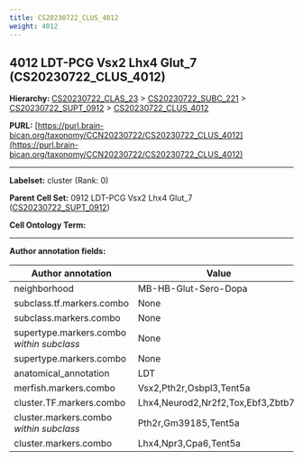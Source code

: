 ```yaml
---
title: CS20230722_CLUS_4012
weight: 4012
---
```

## 4012 LDT-PCG Vsx2 Lhx4 Glut_7 (CS20230722_CLUS_4012)
<b>Hierarchy: </b>
[CS20230722_CLAS_23](../CS20230722_CLAS_23) >
[CS20230722_SUBC_221](../CS20230722_SUBC_221) >
[CS20230722_SUPT_0912](../CS20230722_SUPT_0912) >
[CS20230722_CLUS_4012](../CS20230722_CLUS_4012)

**PURL:** [https://purl.brain-bican.org/taxonomy/CCN20230722/CS20230722_CLUS_4012](https://purl.brain-bican.org/taxonomy/CCN20230722/CS20230722_CLUS_4012)

---


**Labelset:** cluster (Rank: 0)

**Parent Cell Set:** 0912 LDT-PCG Vsx2 Lhx4 Glut_7 ([CS20230722_SUPT_0912](../CS20230722_SUPT_0912))



**Cell Ontology Term:** 

[MARKER GENES.]: #


---

[TRANSFERRED ANNOTATIONS.]: #


[AUTHOR ANNOTATION FIELDS.]: #


**Author annotation fields:**

| Author annotation | Value |
|-------------------|-------|
|neighborhood|MB-HB-Glut-Sero-Dopa|
|subclass.tf.markers.combo|None|
|subclass.markers.combo|None|
|supertype.markers.combo _within subclass_|None|
|supertype.markers.combo|None|
|anatomical_annotation|LDT|
|merfish.markers.combo|Vsx2,Pth2r,Osbpl3,Tent5a|
|cluster.TF.markers.combo|Lhx4,Neurod2,Nr2f2,Tox,Ebf3,Zbtb7c|
|cluster.markers.combo _within subclass_|Pth2r,Gm39185,Tent5a|
|cluster.markers.combo|Lhx4,Npr3,Cpa6,Tent5a|
